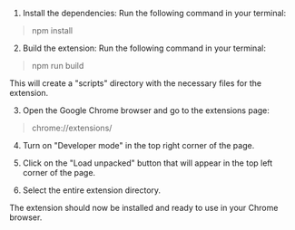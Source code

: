 1. Install the dependencies:
Run the following command in your terminal:

> npm install

2. Build the extension:
Run the following command in your terminal:

> npm run build

This will create a "scripts" directory with the necessary files for the extension.

3. Open the Google Chrome browser and go to the extensions page:

> chrome://extensions/

4. Turn on "Developer mode" in the top right corner of the page.

5. Click on the "Load unpacked" button that will appear in the top left corner of the page.

6. Select the entire extension directory.

The extension should now be installed and ready to use in your Chrome browser.
